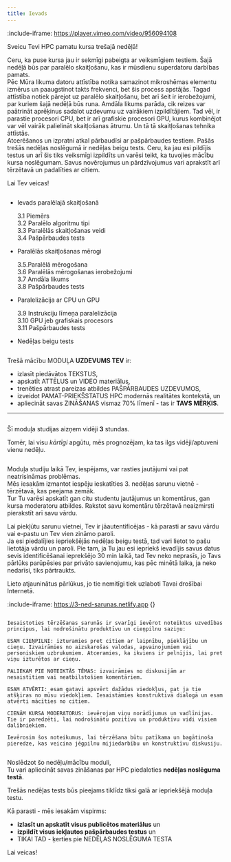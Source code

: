 ```yaml
---
title: Ievads
---
```



:include-iframe: https://player.vimeo.com/video/956094108

Sveicu Tevi HPC pamatu kursa trešajā nedēļā!  

Ceru, ka puse kursa jau ir sekmīgi pabeigta ar veiksmīgiem testiem. Šajā nedēļā būs par paralēlo skaitļošanu, kas ir mūsdienu superdatoru darbības pamats.  
Pēc Mūra likuma datoru attīstība notika samazinot mikroshēmas elementu izmērus un paaugstinot takts frekvenci, bet šis process apstājās. Tagad attīstība notiek pārejot uz paralēlo skaitļošanu, bet arī šeit ir ierobežojumi, par kuriem šajā nedēļā būs runa.
Amdāla likums parāda, cik reizes var paātrināt aprēķinus sadalot uzdevumu uz vairākiem izpildītājiem. Tad vēl, ir parastie procesori CPU, bet ir arī grafiskie procesori GPU, kurus kombinējot var vēl vairāk palielināt skaitļošanas ātrumu. Un tā tā skaitļošanas tehnika attīstās.  
Atcerēšanos un izpratni atkal pārbaudīsi ar pašpārbaudes testiem. Pašās trešās nedēļas noslēgumā ir nedēļas beigu tests. Ceru, ka jau esi pildījis testus un arī šis tiks veiksmīgi izpildīts un varēsi teikt, ka tuvojies mācību kursa noslēgumam. Savus novērojumus un pārdzīvojumus vari aprakstīt arī tērzētavā un padalīties ar citiem.  

Lai Tev veicas!


```attention-note {label: "Trešās nedēļas tēmas"}
```
- Ievads paralēlajā skaitļošanā
   
    3.1 Piemērs  
    3.2 Paralēlo algoritmu tipi  
    3.3 Paralēlās skaitļošanas veidi  
    3.4 Pašpārbaudes tests  

- Paralēlās skaitļošanas mērogi

    3.5.Paralēlā mērogošana  
    3.6 Paralēlās mērogošanas ierobežojumi  
    3.7 Amdāla likums  
    3.8 Pašpārbaudes tests  

- Paralelizācija ar CPU un GPU

    3.9 Instrukciju līmeņa paralelizācija  
    3.10 GPU jeb grafiskais procesors  
    3.11 Pašpārbaudes tests  

- Nedēļas beigu tests

```attention-note {label: "Tavs uzdevums"}
```
Trešā mācību MODUĻA **UZDEVUMS TEV** ir:
- izlasīt piedāvātos TEKSTUS,
- apskatīt ATTĒLUS un VIDEO materiālus,
- trenēties atrast pareizas atbildes PAŠPĀRBAUDES UZDEVUMOS,
- izveidot PAMAT-PRIEKŠSTATUS HPC modernās realitātes kontekstā, un
- apliecināt savas ZINĀŠANAS vismaz 70% līmenī - tas ir **TAVS MĒRĶIS**.

---

```attention-note {label: "Studijas prasa Tavu laiku"}
```
Šī moduļa studijas aizņem vidēji **3** stundas.

<!--
[STUDIJAS VARAM TURPINĀT ŠEIT!](https://hpc-pamati-saturs.learning.lv/preview/3-modulis/1_1) -->

Tomēr, lai visu *kārtīgi* apgūtu, mēs prognozējam, ka tas ilgs vidēji/aptuveni vienu nedēļu.

```attention-note {label: "Tu neesi viens - piedalies diskusijā"}
```
Moduļa studiju laikā Tev, iespējams, var rasties jautājumi vai pat neatrisināmas problēmas.  
Mēs iesakām izmantot iespēju ieskatīties 3. nedēļas sarunu vietnē - tērzētavā, kas peejama zemāk.  
Tur Tu varēsi apskatīt gan citu studentu jautājumus un komentārus, gan kursa moderatoru atbildes.
Rakstot savu komentāru tērzētavā neaizmirsti pierakstīt arī savu vārdu.

Lai piekļūtu sarunu vietnei, Tev ir jāautentificējas  - kā parasti ar savu vārdu vai e-pastu un Tev vien zināmo paroli.   
Ja esi piedalījies iepriekšējās nedēļas beigu testā, tad vari lietot to pašu lietotāja vārdu un paroli.
Pie tam, ja Tu jau esi iepriekš ievadījis savus datus sevis identificēšanai ieprekšējo 30 min laikā, tad Tev neko neprasīs, jo Tavs pārlūks parūpēsies par privāto savienojumu, kas pēc minētā laika, ja neko nedarīsi, tiks pārtraukts. 

Lieto atjauninātus pārlūkus, jo tie nemitīgi tiek uzlaboti Tavai drošībai Internetā.


:include-iframe: https://3-ned-sarunas.netlify.app {}

```attention-recommendation {label: "Atceries!"}

Iesaistoties tērzēšanas sarunās ir svarīgi ievērot noteiktus uzvedības principus, lai nodrošinātu produktīvu un cieņpilnu saziņu:

ESAM CIEŅPILNI: izturamies pret citiem ar laipnību, pieklājību un cieņu. Izvairāmies no aizskarošas valodas, apvainojumiem vai personiskiem uzbrukumiem. Atceramies, ka ikviens ir pelnījis, lai pret viņu izturētos ar cieņu.

PALIEKAM PIE NOTEIKTĀS TĒMAS: izvairāmies no diskusijām ar nesaistītiem vai neatbilstošiem komentāriem.

ESAM ATVĒRTI: esam gatavi apsvērt dažādus viedokļus, pat ja tie atšķiras no mūsu viedokļiem. Iesaistāmies konstruktīvā dialogā un esam atvērti mācīties no citiem.

CIENĀM KURSA MODERATORUS: ievērojam viņu norādījumus un vadlīnijas. Tie ir paredzēti, lai nodrošinātu pozitīvu un produktīvu vidi visiem dalībniekiem.

Ievērosim šos noteikumus, lai tērzēšana būtu patīkama un bagātinoša pieredze, kas veicina jēgpilnu mijiedarbību un konstruktīvu diskusiju.
```
<!--
[SARUNU VIETNE - TĒRZĒTAVA](https://3-ned-sarunas.netlify.app/) -->

```attention-note {label: "Kā pārliecināties, vai Tu esi ieguvis jaunas zināšanas"}
```
Noslēdzot šo nedēļu/mācību moduli,  
Tu vari apliecināt savas zināšanas par HPC piedaloties **nedēļas noslēguma testā**.  

<!--
[3.NEDĒĻAS TESTS](https://hpc-pamati.learning.lv/exam) -->
Trešās nedēļas tests būs pieejams tiklīdz tiksi galā ar iepriekšējā moduļa testu.

Kā parasti - mēs iesakām vispirms:
-  **izlasīt un apskatīt visus publicētos materiālus** un 
- **izpildīt visus iekļautos pašpārbaudes testus** un 
- TIKAI TAD - ķerties pie NEDĒĻAS NOSLĒGUMA TESTA

Lai veicas!
